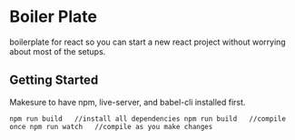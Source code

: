 # Boiler Plate
boilerplate for react so you can start a new react project without worrying about most of the setups.

## Getting Started
Makesure to have npm, live-server, and babel-cli installed first.

``
npm run build   //install all dependencies
npm run build   //compile once
npm run watch   //compile as you make changes
``